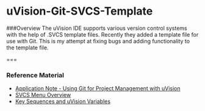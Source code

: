 # uVision-Git-SVCS-Template

###Overview
The uVision IDE supports various version control systems with the help of .SVCS template files. Recently they added a template file 
for use with Git. This is my attempt at fixing bugs and adding functionality to the template file.

===

### Reference Material
* [Application Note - Using Git for Project Management with uVision](http://www.keil.com/appnotes/docs/apnt_279.asp)
* [SVCS Menu Overview](http://www.keil.com/support/man/docs/uv4/uv4_dg_sccmanager.htm)
* [Key Sequences and uVision Variables](http://www.keil.com/support/man/docs/uv4/uv4_ut_keysequence.htm)
